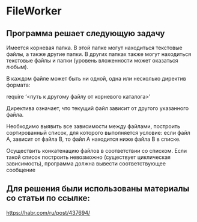 # FileWorker

## Программа решает следующую задачу

Имеется корневая папка. В этой папке могут находиться текстовые файлы, а также
другие папки. В других папках также могут находиться текстовые файлы и папки
(уровень вложенности может оказаться любым).

В каждом файле может быть ни одной, одна или несколько директив формата:

require ‘<путь к другому файлу от корневого каталога>’

Директива означает, что текущий файл зависит от другого указанного файла.

Необходимо выявить все зависимости между файлами, построить сортированный
список, для которого выполняется условие: если файл А, зависит от файла В, то файл
А находится ниже файла В в списке.

Осуществить конкатенацию файлов в соответствии со списком. Если такой список
построить невозможно (существует циклическая зависимость), программа должна
вывести соответствующее сообщение

## Для решения были использованы материалы со статьи по ссылке:

https://habr.com/ru/post/437694/

